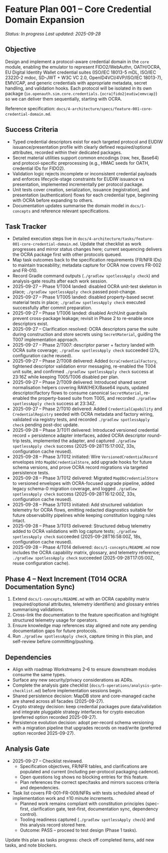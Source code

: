 # Feature Plan 001 – Core Credential Domain Expansion

_Status: In progress_
_Last updated: 2025-09-28_

## Objective

Design and implement a protocol-aware credential domain in the `core` module, enabling the emulator to represent FIDO2/WebAuthn, OATH/OCRA, EU Digital Identity Wallet credential suites (ISO/IEC 18013-5 mDL, ISO/IEC 23220-2 mdoc, SD-JWT + W3C VC 2.0, OpenID4VCI/4VP/ISO/IEC 18013-7), EMV/CAP, and generic credentials with appropriate metadata, secret handling, and validation hooks. Each protocol will be isolated in its own package (`io.openauth.sim.core.credentials.{ocra|fido2|eudiw|emvcap}`) so we can deliver them sequentially, starting with OCRA.

Reference specification: `docs/4-architecture/specs/feature-001-core-credential-domain.md`.

## Success Criteria

- Typed credential descriptors exist for each targeted protocol and EUDIW issuance/presentation profile with clearly defined required/optional attributes, recorded within their dedicated packages.
- Secret material utilities support common encodings (raw, hex, Base64) and protocol-specific preprocessing (e.g., HMAC seeds for OATH, credential IDs for FIDO2).
- Validation logic rejects incomplete or inconsistent credential payloads and enforces lifecycle-stage constraints for EUDIW issuance vs presentation, implemented incrementally per protocol package.
- Unit tests cover creation, serialization, issuance (registration), and presentation (authentication) flows for each credential type, beginning with OCRA before expanding to others.
- Documentation updates summarise the domain model in `docs/1-concepts` and reference relevant specifications.

## Task Tracker

- Detailed execution steps live in `docs/4-architecture/tasks/feature-001-core-credential-domain.md`. Update that checklist as work progresses and mirror status changes here; current sequencing delivers the OCRA package first with other protocols queued.
- Map task outcomes back to the specification requirements (FR/NFR IDs) to maintain traceability; metadata capture for OCRA now covers FR-002 and FR-010.
- Record Gradle command outputs (`./gradlew spotlessApply check`) and analysis-gate results after each work session.
- 2025-09-27 – Phase 1/T004 landed: disabled OCRA unit-test skeleton in place; `./gradlew spotlessApply check` passed post-change.
- 2025-09-27 – Phase 1/T005 landed: disabled property-based secret material tests in place; `./gradlew spotlessApply check` executed successfully after commit preparation.
- 2025-09-27 – Phase 1/T006 landed: disabled ArchUnit guardrails prevent cross-package leakage; revisit in Phase 2 to re-enable once descriptors exist.
- 2025-09-27 – Clarification resolved: OCRA descriptors parse the suite during construction and store secrets using `SecretMaterial`, guiding the T007 implementation approach.
- 2025-09-27 – Phase 2/T007: descriptor parser + factory landed with OCRA suite coverage; `./gradlew spotlessApply check` succeeded (27s, configuration cache reused).
- 2025-09-27 – Phase 2/T008 delivered: Added `OcraCredentialFactory`, tightened descriptor validation error messaging, re-enabled the T004 unit suite, and confirmed `./gradlew spotlessApply check` success at 23:16Z while keeping T005/T006 disabled per plan.
- 2025-09-27 – Phase 2/T009 delivered: Introduced shared secret normalisation helpers covering RAW/HEX/Base64 inputs, updated descriptor/factory flows to consume canonical `SecretMaterial`, re-enabled the property-based suite from T005, and recorded `./gradlew spotlessApply check` success at 23:34Z.
- 2025-09-27 – Phase 2/T010 delivered: Added `CredentialCapability` and `CredentialRegistry` seeded with OCRA metadata and factory wiring, validated via registry tests, and recorded `./gradlew spotlessApply check` pending post-doc update.
- 2025-09-28 – Phase 3/T011 delivered: Introduced versioned credential record + persistence adapter interfaces, added OCRA descriptor round-trip tests, implemented the adapter, and captured `./gradlew spotlessApply check` success (2025-09-28T15:17:00Z, 33s, configuration cache reused).
- 2025-09-28 – Phase 3/T012 initiated: Wire `VersionedCredentialRecord` envelopes into `MapDbCredentialStore`, add upgrade hooks for future schema versions, and prove OCRA record migrations via targeted persistence tests.
- 2025-09-28 – Phase 3/T012 delivered: Migrated `MapDbCredentialStore` to versioned envelopes with OCRA-focused upgrade pipeline, added legacy schema-0 migration coverage, and logged `./gradlew spotlessApply check` success (2025-09-28T16:12:00Z, 33s, configuration cache reused).
- 2025-09-28 – Phase 3/T013 initiated: Add structured validation telemetry for OCRA flows, emitting redacted diagnostics suitable for future observability pipelines while keeping constitution logging rules intact.
- 2025-09-28 – Phase 3/T013 delivered: Structured debug telemetry added to OCRA validations with log capture tests; `./gradlew spotlessApply check` succeeded (2025-09-28T16:58:00Z, 18s, configuration cache reused).
- 2025-09-28 – Phase 4/T014 delivered: `docs/1-concepts/README.md` now includes the OCRA capability matrix, glossary, and telemetry reference; `./gradlew spotlessApply check` succeeded (2025-09-28T17:05:00Z, reuse configuration cache).

## Phase 4 – Next Increment (T014 OCRA Documentation Sync)

1. Extend `docs/1-concepts/README.md` with an OCRA capability matrix (required/optional attributes, telemetry identifiers) and glossary entries summarising validations.
2. Cross-link the documentation to the feature specification and highlight structured telemetry usage for operators.
3. Ensure knowledge map references stay aligned and note any pending documentation gaps for future protocols.
4. Run `./gradlew spotlessApply check`, capture timing in this plan, and self-review before committing/pushing.

## Dependencies

- Align with roadmap Workstreams 2–6 to ensure downstream modules consume the same types.
- Surface any new security/privacy considerations as ADRs.
- Complete the analysis gate checklist (`docs/5-operations/analysis-gate-checklist.md`) before implementation sessions begin.
- Shared persistence decision: MapDB store and core-managed cache are shared across all facades (2025-09-27).
- Crypto strategy decision: keep credential packages pure data/validation and integrate pluggable strategy interfaces for crypto execution (preferred option recorded 2025-09-27).
- Persistence evolution decision: adopt per-record schema versioning with a migration pipeline that upgrades records on read/write (preferred option recorded 2025-09-27).

## Analysis Gate

- 2025-09-27 – Checklist reviewed.
  - Specification objectives, FR/NFR tables, and clarifications are populated and current (including per-protocol packaging cadence).
  - Open questions log shows no blocking entries for this feature.
  - Plan references the correct spec/tasks and mirrors success criteria and dependencies.
- Task list covers FR-001–FR-009/NFRs with tests scheduled ahead of implementation work and ≤10 minute increments.
  - Planned work remains compliant with constitution principles (spec-first, clarification gate, test-first, documentation sync, dependency control).
  - Tooling readiness captured (`./gradlew spotlessApply check`) and this analysis record stored here.
  - Outcome: PASS – proceed to test design (Phase 1 tasks).

Update this plan as tasks progress: check off completed items, add new tasks, and note blockers.
